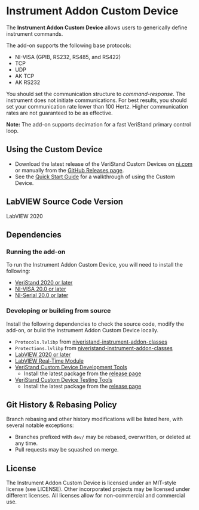 # Instrument Addon Custom Device

The **Instrument Addon Custom Device** allows users to generically define instrument commands.

The add-on supports the following base protocols:
- NI-VISA (GPIB, RS232, RS485, and RS422)
- TCP
- UDP
- AK TCP
- AK RS232

You should set the communication structure to *command-response*. The instrument does not initiate communications. For best results, you should set your communication rate lower than 100 Hertz. Higher communication rates are not guaranteed to be as effective.

**Note:** The add-on supports decimation for a fast VeriStand primary control loop.

## Using the Custom Device

- Download the latest release of the VeriStand Custom Devices on [ni.com](https://www.ni.com/en-us/support/downloads/software-products/download.veristand-custom-devices.html) or manually from the [GitHub Releases page](https://github.com/ni/niveristand-instrument-addon-custom-device/releases).
- See the [Quick Start Guide](Docs/Quick%20Start%20Guide.md) for a walkthrough of using the Custom Device.

## LabVIEW Source Code Version

LabVIEW 2020

## Dependencies

### Running the add-on

To run the Instrument Addon Custom Device, you will need to install the following:
- [VeriStand 2020 or later](https://www.ni.com/en-us/support/downloads/software-products/download.veristand.html)
- [NI-VISA 20.0 or later](https://www.ni.com/en-us/support/downloads/drivers/download.ni-visa.html)
- [NI-Serial 20.0 or later](https://www.ni.com/en-us/support/downloads/drivers/download.ni-serial.html)

### Developing or building from source

Install the following dependencies to check the source code, modify the add-on, or build the Instrument Addon Custom Device locally.
- `Protocols.lvlibp` from [niveristand-instrument-addon-classes](https://github.com/ni/niveristand-instrument-addon-classes)
- `Protections.lvlibp` from [niveristand-instrument-addon-classes](https://github.com/ni/niveristand-instrument-addon-classes)
- [LabVIEW 2020 or later](https://www.ni.com/en-us/support/downloads/software-products/download.labview.html)
- [LabVIEW Real-Time Module](https://www.ni.com/en-us/support/downloads/software-products/download.labview-real-time-module.html)
- [VeriStand Custom Device Development Tools](https://github.com/ni/niveristand-custom-device-development-tools)
  - Install the latest package from the [release page](https://github.com/ni/niveristand-custom-device-development-tools/releases)
- [VeriStand Custom Device Testing Tools](https://github.com/ni/niveristand-custom-device-testing-tools)
  - Install the latest package from the [release page](https://github.com/ni/niveristand-custom-device-testing-tools/releases)

## Git History & Rebasing Policy

Branch rebasing and other history modifications will be listed here, with several notable exceptions:
- Branches prefixed with `dev/` may be rebased, overwritten, or deleted at any time.
- Pull requests may be squashed on merge.

## License

The Instrument Addon Custom Device is licensed under an MIT-style license (see LICENSE). Other incorporated projects may be licensed under different licenses. All licenses allow for non-commercial and commercial use.
